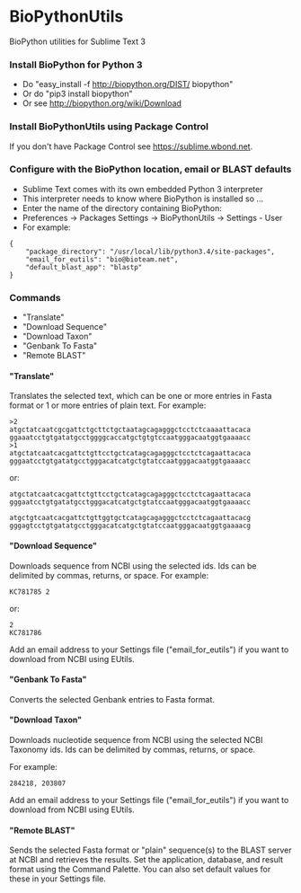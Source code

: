 BioPythonUtils
==============

BioPython utilities for Sublime Text 3

### Install BioPython for Python 3

* Do "easy_install -f http://biopython.org/DIST/ biopython"
* Or do "pip3 install biopython"
* Or see http://biopython.org/wiki/Download

### Install BioPythonUtils using Package Control

If you don't have Package Control see https://sublime.wbond.net.

### Configure with the BioPython location, email or BLAST defaults

* Sublime Text comes with its own embedded Python 3 interpreter
* This interpreter needs to know where BioPython is installed so ...
* Enter the name of the directory containing BioPython:
* Preferences -> Packages Settings -> BioPythonUtils -> Settings - User  
* For example:
~~~~
{
    "package_directory": "/usr/local/lib/python3.4/site-packages",
    "email_for_eutils": "bio@bioteam.net",
    "default_blast_app": "blastp"
}
~~~~

### Commands

* "Translate"
* "Download Sequence"
* "Download Taxon"
* "Genbank To Fasta"
* "Remote BLAST"

#### "Translate"

Translates the selected text, which can be one or more entries in Fasta format or 1 or more entries of plain text. For example:
~~~~
>2
atgctatcaatcgcgattctgcttctgctaatagcagagggctcctctcaaaattacaca
ggaaatcctgtgatatgcctggggcaccatgctgtgtccaatgggacaatggtgaaaacc
>1
atgctatcaatcacgattctgttcctgctcatagcagagggctcctctcagaattacaca
gggaatcctgtgatatgcctgggacatcatgctgtatccaatgggacaatggtgaaaacc
~~~~
or:
~~~~
atgctatcaatcacgattctgttcctgctcatagcagagggctcctctcagaattacaca
gggaatcctgtgatatgcctgggacatcatgctgtatccaatgggacaatggtgaaaacc

atgctgtcaatcacgattctgttggtgctcatagcagagggctcctctcagaattacacg
gggagtcctgtgatatgcctgggacatcatgctgtatccaatgggacaatggtgaaaacg
~~~~

#### "Download Sequence" 

Downloads sequence from NCBI using the selected ids. Ids can be delimited by commas, returns, or space. For example:
~~~~
KC781785 2
~~~~
or:
~~~~
2
KC781786
~~~~

Add an email address to your Settings file ("email_for_eutils") if you want to download from NCBI using EUtils.

#### "Genbank To Fasta"

Converts the selected Genbank entries to Fasta format.

#### "Download Taxon" 

Downloads nucleotide sequence from NCBI using the selected NCBI Taxonomy ids. Ids can be delimited by commas, returns, or space.

For example:
~~~~
284218, 203807
~~~~

Add an email address to your Settings file ("email_for_eutils") if you want to download from NCBI using EUtils.

#### "Remote BLAST"

Sends the selected Fasta format or "plain" sequence(s) to the BLAST server at NCBI and retrieves the results. Set the application, database, and result format using the Command Palette. You can also set default values for these in your Settings file.




